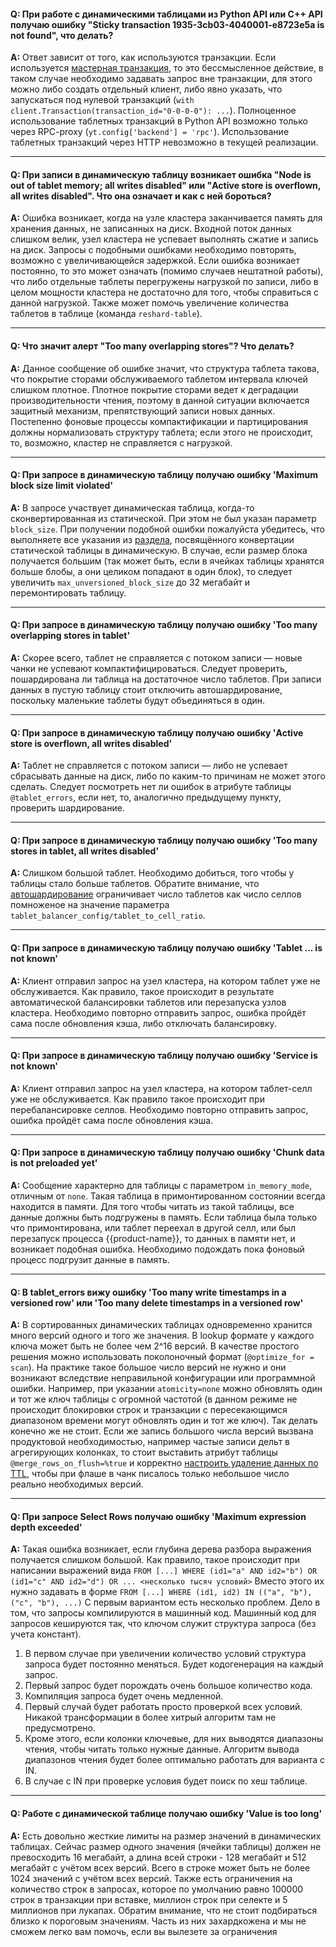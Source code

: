 #### **Q: При работе с динамическими таблицами из Python API или C++ API  получаю ошибку "Sticky transaction 1935-3cb03-4040001-e8723e5a is not found", что делать?**

**A:** Ответ зависит от того, как используются транзакции. Если используется [мастерная транзакция](../../../user-guide/dynamic-tables/transactions.md), то это бессмысленное действие, в таком случае необходимо задавать запрос вне транзакции, для этого можно либо создать отдельный клиент, либо явно указать, что запускаться под нулевой транзакций (`with client.Transaction(transaction_id="0-0-0-0"): ...`).
Полноценное использование таблетных транзакций в Python API возможно только через RPC-proxy (`yt.config['backend'] = 'rpc'`). Использование таблетных транзакций через HTTP невозможно в текущей реализации.

------
#### **Q: При записи в динамическую таблицу возникает ошибка "Node is out of tablet memory; all writes disabled" или "Active store is overflown, all writes disabled". Что она означает и как с ней бороться?**

**A:** Ошибка возникает, когда на узле кластера заканчивается память для хранения данных, не записанных на диск. Входной поток данных слишком велик, узел кластера не успевает выполнять сжатие и запись на диск. Запросы с подобными ошибками необходимо повторять, возможно с увеличивающейся задержкой. Если ошибка возникает постоянно, то это может означать (помимо случаев нештатной работы), что либо отдельные таблеты перегружены нагрузкой по записи, либо в целом мощности кластера не достаточно для того, чтобы справиться с данной нагрузкой. Также может помочь увеличение количества таблетов в таблице (команда `reshard-table`).

------
#### **Q: Что значит алерт "Too many overlapping stores"? Что делать?**

**A:** Данное сообщение об ошибке значит, что структура таблета такова, что покрытие сторами обслуживаемого таблетом интервала ключей слишком плотное. Плотное покрытие сторами ведет к деградации производительности чтения, поэтому в данной ситуации включается защитный механизм, препятствующий записи новых данных. Постепенно фоновые процессы компактификации и партицирования должны нормализовать структуру таблета; если этого не происходит, то, возможно, кластер не справляется с нагрузкой.

------
#### **Q: При запросе в динамическую таблицу получаю ошибку 'Maximum block size limit violated'**

**A:** В запросе участвует динамическая таблица, когда-то сконвертированная из статической. При этом не был указан параметр `block_size`. При получении подобной ошибки пожалуйста убедитесь, что выполняете все указания из [раздела](../../../user-guide/dynamic-tables/mapreduce.md), посвящённого конвертации статической таблицы в динамическую. В случае, если размер блока получается большим (так может быть, если в ячейках таблицы хранятся больше блобы, а они целиком попадают в один блок), то следует увеличить `max_unversioned_block_size` до 32 мегабайт и перемонтировать таблицу.

------
#### **Q: При запросе в динамическую таблицу получаю ошибку 'Too many overlapping stores in tablet'**

**A:** Скорее всего, таблет не справляется с потоком записи — новые чанки не успевают компактифицироваться. Следует проверить, пошардирована ли таблица на достаточное число таблетов. При записи данных в пустую таблицу стоит отключить автошардирование, поскольку маленькие таблеты будут объединяться в один.

------
#### **Q: При запросе в динамическую таблицу получаю ошибку 'Active store is overflown, all writes disabled'**

**A:** Таблет не справляется с потоком записи — либо не успевает сбрасывать данные на диск, либо по каким-то причинам не может этого сделать. Следует посмотреть нет ли ошибок в атрибуте таблицы `@tablet_errors`, если нет, то, аналогично предыдущему пункту, проверить шардирование.

------
#### **Q: При запросе в динамическую таблицу получаю ошибку 'Too many stores in tablet, all writes disabled'**

**A:** Слишком большой таблет. Необходимо добиться, того чтобы у таблицы стало больше таблетов. Обратите внимание, что [автошардирование](../../../user-guide/dynamic-tables/tablet-balancing.md) ограничивает число таблетов как число селлов помноженое на значение параметра `tablet_balancer_config/tablet_to_cell_ratio`.

------
#### **Q: При запросе в динамическую таблицу получаю ошибку 'Tablet ... is not known'**

**A:** Клиент отправил запрос на узел кластера, на котором таблет уже не обслуживается. Как правило, такое происходит в результате автоматической балансировки таблетов или перезапуска узлов кластера. Необходимо повторно отправить запрос, ошибка пройдёт сама после обновления кэша, либо отключать балансировку.

------
#### **Q: При запросе в динамическую таблицу получаю ошибку 'Service is not known'**

**A:** Клиент отправил запрос на узел кластера, на котором таблет-селл уже не обслуживается. Как правило такое происходит при перебалансировке селлов. Необходимо повторно отправить запрос, ошибка пройдёт сама после обновления кэша.

------
#### **Q: При запросе в динамическую таблицу получаю ошибку 'Chunk data is not preloaded yet'**

**A:** Сообщение характерно для таблицы с параметром `in_memory_mode`, отличным от `none`. Такая таблица в примонтированном состоянии всегда находится в памяти. Для того чтобы читать из такой таблицы, все данные должны быть подгружены в память. Если таблица была только что примонтирована, или таблет переехал в другой селл, или был перезапуск процесса {{product-name}}, то данных в памяти нет, и возникает подобная ошибка. Необходимо подождать пока фоновый процесс подгрузит данные в память.

------
#### **Q: В tablet_errors вижу ошибку 'Too many write timestamps in a versioned row' или 'Too many delete timestamps in a versioned row'**

**A:** В сортированных динамических таблицах одновременно хранится много версий одного и того же значения. В lookup формате у каждого ключа может быть не более чем 2^16 версий. В качестве простого решения можно использовать поколоночный формат (`@optimize_for = scan`). На практике такое большое число версий не нужно и они возникают вследствие неправильной конфигурации или программной ошибки. Например, при указании `atomicity=none` можно обновлять один и тот же ключ таблицы с огромной частотой (в данном режиме не происходит блокировки строк и транзакции с пересекающимся диапазоном времени могут обновлять один и тот же ключ). Так делать конечно же не стоит. Если же запись большого числа версий вызвана продуктовой необходимостью, например частые записи дельт в агрегирующих колонках, то стоит выставить атрибут таблицы `@merge_rows_on_flush=%true` и корректно [настроить удаление данных по TTL](../../../user-guide/dynamic-tables/sorted-dynamic-tables.md#remove_old_data), чтобы при флаше в чанк писалось только небольшое число реально необходимых версий.

------
#### **Q: При запросе Select Rows получаю ошибку 'Maximum expression depth exceeded'**

**A:** Такая ошибка возникает, если глубина дерева разбора выражения получается слишком большой. Как правило, такое происходит при написании выражений вида 
```FROM [...] WHERE (id1="a" AND id2="b") OR (id1="c" AND id2="d") OR ... <несколько тысяч условий>```
Вместо этого их нужно задавать в форме ```FROM [...] WHERE (id1, id2) IN (("a", "b"), ("c", "b"), ...)```
С первым вариантом есть несколько проблем. Дело в том, что запросы компилируются в машинный код. Машинный код для запросов кешируются так, что ключом служит структура запроса (без учета констант).
1. В первом случае при увеличении количество условий структура запроса будет постоянно меняться. Будет кодогенерация на каждый запрос.
2. Первый запрос будет порождать очень большое количество кода.
3. Компиляция запроса будет очень медленной.
4. Первый случай будет работать просто проверкой всех условий. Никакой трансформации в более хитрый алгоритм там не предусмотрено.
5. Кроме этого, если колонки ключевые, для них выводятся диапазоны чтения, чтобы читать только нужные данные. Алгоритм вывода диапазонов чтения будет более оптимально работать для варианта с IN.
6. В случае с IN при проверке условия будет поиск по хеш таблице.

------
#### **Q: Работе с динамической таблице получаю ошибку 'Value is too long'**

**A:** Есть довольно жесткие лимиты на размер значений в динамических таблицах. Сейчас размер одного значения (ячейки таблицы) должен не превосходить 16 мегабайт, а длина всей строки - 128 мегабайт и 512 мегабайт с учётом всех версий. Всего в строке может быть не более 1024 значений с учётом всех версий. Также есть ограничения на количество строк в запросах, которое по умолчанию равно 100000 строк в транзакции при вставке,  миллион строк при селекте и 5 миллионов при лукапах. Обратим внимание, что не стоит подбираться близко к пороговым значениям. Часть из них захардкожена и мы не сможем легко вам помочь, если вы вылезете за ограничения

